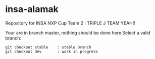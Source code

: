 # insa-alamak
Repository for INSA NXP Cup Team 2 : TRIPLE J TEAM YEAH!!

Your are in branch master, nothing should be done here
Select a valid branch:

	git checkout stable    : stable branch
	git checkout dev       : work in progress
